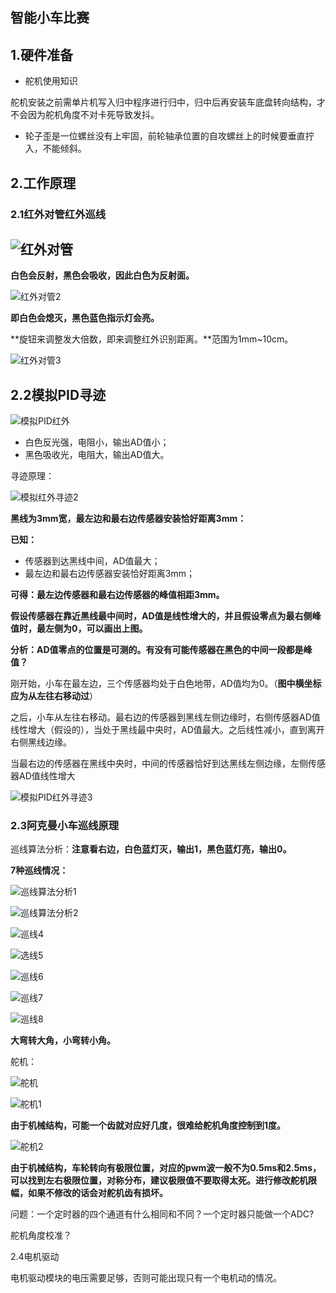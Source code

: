 ## 智能小车比赛

## 1.硬件准备

- 舵机使用知识

舵机安装之前需单片机写入归中程序进行归中，归中后再安装车底盘转向结构，才不会因为舵机角度不对卡死导致发抖。

- 轮子歪是一位螺丝没有上牢固，前轮轴承位置的自攻螺丝上的时候要垂直拧入，不能倾斜。

## 2.工作原理

### 2.1红外对管红外巡线

## ![红外对管](https://raw.githubusercontent.com/yyhlovehh/yyhlovehh.github.io/master/202310121038323.png)

**白色会反射，黑色会吸收，因此白色为反射面。**

![红外对管2](https://raw.githubusercontent.com/yyhlovehh/yyhlovehh.github.io/master/202310121045129.png)

**即白色会熄灭，黑色蓝色指示灯会亮。**

**旋钮来调整发大倍数，即来调整红外识别距离。**范围为1mm~10cm。

![红外对管3](https://raw.githubusercontent.com/yyhlovehh/yyhlovehh.github.io/master/202310121058539.png)

## 2.2模拟PID寻迹

![模拟PID红外](https://raw.githubusercontent.com/yyhlovehh/yyhlovehh.github.io/master/202310130435533.png)

- 白色反光强，电阻小，输出AD值小；
- 黑色吸收光，电阻大，输出AD值大。

寻迹原理：

![模拟红外寻迹2](https://raw.githubusercontent.com/yyhlovehh/yyhlovehh.github.io/master/202310130445982.png)

**黑线为3mm宽，最左边和最右边传感器安装恰好距离3mm：**

**已知：**

- 传感器到达黑线中间，AD值最大；
- 最左边和最右边传感器安装恰好距离3mm；

**可得：最左边传感器和最右边传感器的峰值相距3mm。**

**假设传感器在靠近黑线最中间时，AD值是线性增大的，并且假设零点为最右侧峰值时，最左侧为0，可以画出上图。**

**分析：AD值零点的位置是可测的。有没有可能传感器在黑色的中间一段都是峰值？**

刚开始，小车在最左边，三个传感器均处于白色地带，AD值均为0。（**图中横坐标应为从左往右移动过**）

之后，小车从左往右移动。最右边的传感器到黑线左侧边缘时，右侧传感器AD值线性增大（假设的），当处于黑线最中央时，AD值最大。之后线性减小，直到离开右侧黑线边缘。

当最右边的传感器在黑线中央时，中间的传感器恰好到达黑线左侧边缘，左侧传感器AD值线性增大

![模拟PID红外寻迹3](https://raw.githubusercontent.com/yyhlovehh/yyhlovehh.github.io/master/202310130614839.png)

### 2.3阿克曼小车巡线原理

巡线算法分析：**注意看右边，白色蓝灯灭，输出1，黑色蓝灯亮，输出0。**

**7种巡线情况：**

![巡线算法分析1](https://raw.githubusercontent.com/yyhlovehh/yyhlovehh.github.io/master/202310121104448.png)

![巡线算法分析2](https://raw.githubusercontent.com/yyhlovehh/yyhlovehh.github.io/master/202310121105498.png)

![巡线4](https://raw.githubusercontent.com/yyhlovehh/yyhlovehh.github.io/master/202310121110791.png)

![选线5](https://raw.githubusercontent.com/yyhlovehh/yyhlovehh.github.io/master/202310121112784.png)

![巡线6](https://raw.githubusercontent.com/yyhlovehh/yyhlovehh.github.io/master/202310121113400.png)

![巡线7](https://raw.githubusercontent.com/yyhlovehh/yyhlovehh.github.io/master/202310121115114.png)

![巡线8](https://raw.githubusercontent.com/yyhlovehh/yyhlovehh.github.io/master/202310121116489.png)

**大弯转大角，小弯转小角。**

舵机：

![舵机](https://raw.githubusercontent.com/yyhlovehh/yyhlovehh.github.io/master/202310121125446.png)

![舵机1](https://raw.githubusercontent.com/yyhlovehh/yyhlovehh.github.io/master/202310121127171.png)

**由于机械结构，可能一个齿就对应好几度，很难给舵机角度控制到1度。**

![舵机2](https://raw.githubusercontent.com/yyhlovehh/yyhlovehh.github.io/master/202310121133535.png)

**由于机械结构，车轮转向有极限位置，对应的pwm波一般不为0.5ms和2.5ms，可以找到左右极限位置，对称分布，建议极限值不要取得太死。进行修改舵机限幅，如果不修改的话会对舵机齿有损坏。**

问题：一个定时器的四个通道有什么相同和不同？一个定时器只能做一个ADC?

舵机角度校准？

2.4电机驱动

电机驱动模块的电压需要足够，否则可能出现只有一个电机动的情况。